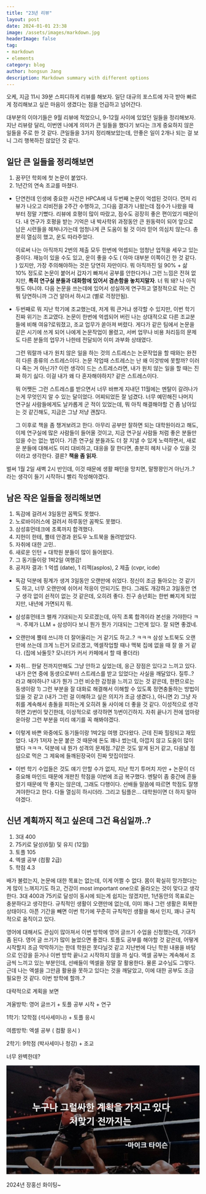 ```yaml
---
title: "23년 리뷰"
layout: post
date: 2024-01-01 23:38
image: /assets/images/markdown.jpg
headerImage: false
tag:
- markdown
- elements
category: blog
author: hongsun Jang
description: Markdown summary with different options
---
```



오케, 지금 11시 39분 스피디하게 리뷰를 해보자.
일단 대규의 포스트에 자극 받아 빠르게 정리해보고 싶은 마음이 생겼다는 점을 언급하고 넘어간다.

대부분의 이야기들은 9월 리뷰에 적었으니, 9-12월 사이에 있었던 일들을 정리해보자.
지난 리뷰랑 달리, 이번엔 나에게 의미가 큰 일들을 했다기 보다는 크게 중요하지 않은 일들을 주로 한 것 같다.
큰일들을 3가지 정리해보았는데, 안좋은 일이 2개나 되는 걸 보니 그리 행복하진 않았던 것 같다.

## 일단 큰 일들을 정리해보면 

1. 꿈꾸던 학회에 첫 논문이 붙었다.
2. 1년간의 연속 조교를 마쳤다.

- 단연컨데 인생에 중요한 사건은 HPCA에 내 두번째 논문이 억셉된 것이다. 먼저 리뷰가 나오고 리비전을 2주간 수행하고, 그다음 결과가 나왔는데 점수가 나왔을 때 부터 정말 기뻤다. 리뷰에 호평이 많이 따랐고, 점수도 굉장히 좋은 편이었기 때문이다. 
내 연구가 호평을 받는 기억은 내 박사학위 과정동안 큰 원동력이 되어 앞으로 남은 시련들을 헤쳐나가는데 엄청나게 큰 도움이 될 것 이라 믿어 의심치 않는다. 충분히 열심히 했고, 운도 따라주었다. 

    이로써 나는 아직까지 2번의 제출 모두 한번에 억셉되는 엄청난 업적을 세우고 있는 중이다. 재능이 있을 수도 있고, 운이 좋을 수도 ( 아마 대부분 이쪽이긴 한 것 같다. ) 있지만, 가장 주의해야하는 것은 당연히 자만이다.
    뭐 아직까진 일 90% + 삶 10% 정도로 논문이 붙어서 갑자기 빠져서 공부를 안한다거나 그런 느낌은 전혀 없지만, 
    <b>특히 연구실 분들과 대화함에 있어서 겸손함을 놓치지말자</b>. 
    너 뭐 돼? 나 아직 뭣도 아니야.
    다음 논문을 쓰는데에 있어서 성실하게 연구하고 열정적으로 하는 건 뭐 당연하니까 그건 알아서 하시고 (별로 걱정안됨). 

- 두번째로 뭐 지난 학기에 조교했는데, 저게 뭐 큰거냐 생각할 수 있지만, 이번 학기 진짜 위기는 조교였다. 논문이 한번에 억셉되어 버린 나는 상대적으로 다른 조교분들에 비해 여유?로워졌고, 조교 업무가 쏟아져 버렸다. 게다가 같은 팀에서 논문을 같은 시기에 쓰게 되어 나에게 논문작업이 몰렸고, 서버 업무나 비용 처리등의 문제도 다른 분들의 업무가 나한테 전달되어 이미 과부화 상태였다. 

    그런 뭐랄까 내가 원치 않은 일을 하는 것의 스트레스는 논문작업을 할 때와는 완전히 다른 종류의 스트레스이다. 
    논문 작업때 스트레스는 난 왜 이것밖에 못할까? 이러다 죽는 거 아닌가? 이런 생각이 드는 스트레스라면, 내가 원치 않는 일을 할 때는 진짜 하기 싫다. 이걸 내가 왜 다 혼자해야하지? 같은 스트레스이다.

    뭐 어쨋든 그런 스트레스를 받으면서 너무 바쁘게 지내던 11월에는 멘탈이 갈려나가는게 무엇인지 알 수 있는 달이었다. 어찌되었든 잘 넘겼다. 너무 예민해진 나머지 연구실 사람들에게도 날카롭게 군 적이 있었는데, 뭐 아직 해결해야할 건 좀 남아있는 것 같긴해도, 지금은 그냥 저냥 괜찮다.

    그 이후로 책을 좀 챙겨보려고 한다. 아무리 공부만 잘하면 되는 대학원이라고 해도, 이제 연구실에 많은 사람들이 들어올 것이고, 지금 연구실 사람들 처럼 좋은 분들만 있을 수는 없는 법이다. 
    기존 연구실 분들과도 더 잘 지낼 수 있게 노력하면서, 새로운 분들에 대해서도 미리 대비하고, 대응을 잘 한다면, 충분히 헤처 나갈 수 있을 것이라고 생각한다. 결론? <b>책을 좀 읽자</b>.

벌써 1월 2일 새벽 2시 반인데, 이것 때문에 생활 패턴을 망치면, 말짱꽝인거 아닌가..?라는 생각이 들기 시작하니 빨리 작성해야겠다.

## 남은 작은 일들을 정리해보면

1. 독감에 걸려서 3일동안 꼼짝도 못했다.
2. 노로바이러스에 걸려서 하루동안 꼼짝도 못했다.
3. 삼성휴먼테크에 초록까지 합격했다.
4. 지헌이 한테, 뿔테 안경과 윈도우 노트북을 돌려받았다.
5. 자취에 대한 고민..
6. 새로운 인턴 + 대학원 분들이 많이 들어왔다.
7. 그 동기들이랑 1박2일 여행감!
8. 공저자 결과: 1 억셉 (date), 1 리젝(asplos), 2 제출 (cvpr, icde)

- 독감 덕분에 핑계가 생겨 3일동안 오랜만에 쉬었다. 
정신이 조금 돌아오는 것 같기도 하고, 너무 오랜만에 쉬어서 적응이 안되기도 한다. 그래도 개강하고 3일동안 연구 생각 없이 쉰적이 없는 것 같은데, 오히려 좋다. 친구 송년회는 한번 빠지게 되었지만, 내년에 가면되지 뭐.

- 삼성휴먼테크 왤캐 기대되는지 모르겠는데, 아직 초록 합격이라 본선을 가야한다 ㅋㅋ. 주제가 LLM + 삼성이다 보니 뭔가 뭔가 기대되는 그런게 있다. 잘 되면 좋겠네.

- 오랜만에 뿔테 쓰니까 더 잘어울리는 거 같기도 하고..? ㅋㅋㅋ
삼성 노트북도 오랜만에 쓰는데 크게 느린거 모르겠고, 엑셀작업할 때나 맥북 집에 없을 때 잘 쓸 거 같다. (집에 놔둘듯? 모니터가 커서 카페에서 할 때 좋더라)

- 자취... 한달 전까지만해도 그냥 안하고 싶었는데, 응근 장점은 있다고 느끼고 있다. 내가 은연 중에 동생으로부터 스트레스를 받고 있었다는 사실을 깨달았다. 질투..? 라고 해야하나? 내가 뭔가 그런 비슷한 감정을 느끼고 있는 것 같은데, 한편으로는 동생이랑 1) 그런 부분을 잘 대화로 해결해서 이해할 수 있도록 정면충돌하는 방법이 있을 것 같고 (내가 그런 걸 이해하고 싶은 의지가 조금 생겼다.),
    아니면 2) 그냥 자취를 계속해서 충돌을 피하는게 오히려 둘 사이에 더 좋을 것 같다. 이성적으로 생각하면 2)번이 맞긴한데, 이상적으로 생각하면 1)번이긴하지. 자취 끝나기 전에 엄마랑 윤아랑 그런 부분을 미리 얘기를 꼭 해봐야겠다.

- 이렇게 바쁜 와중에도 동기들이랑 1박2일 여행 갔다왔다. 
근데 진짜 힐링되고 재밌었다. 내가 1저자 논문 붙은 것 때문에 돈도 꽤나 썼는데, 아깝지 않고 도움이 많이 됐다 ㅋㅋㅋ. 
덕분에 내 뭔가 성격의 문제점..?같은 것도 알게 된거 같고, 
다음날 점심으로 먹은 그 제육에 들깨된장국이 진짜 맛집이었다.

- 이번 학기 수업들은 것도 얘기 안할 수가 없지, 지난 학기 투머치 자만 + 논문이 더 중요해 마인드 때문에 개판친 학점을 이번에 조금 복구했다. 멘탈이 좀 중간에 흔들렸기 때문에 막 좋지는 않은데, 그래도 다행이다. 선배들 말씀에 따르면 학점도 잘챙겨야한다고 한다. 다들 열심히 하시더라. 그리고 팀플은... 대학원이면 더 하지 말아야겠다. 


## 신년 계획까지 적고 싶은데 그건 욕심일까..?

1. 3대 400
2. 75키로 달성(6월) 및 유지 (12월)
3. 토플 105
4. 엑셀 공부 (컴활 2급)
5. 학점 4.3

배가 불렀는지, 논문에 대한 목표는 없는데, 이게 어쩔 수 없다.
몸이 확실히 망가졌다는게 많이 느껴지기도 하고, 건강이 most important one으로 올라오는 것이 맞다고 생각한다. 3대 400과 75키로 달성이 동시에 되는게 쉽지는 않겠지만, 1년동안의 목표로는 충분하다고 생각한다. 
규칙적인 생활이 오랜만에 없는데, 이미 꽤나 그런 생활은 회복한 상태이다. 아픈 기간을 빼면 이번 학기에 꾸준히 규칙적인 생활을 해서 인지, 꽤나 규칙적으로 움직이고 있다.

영어에 대해서도 관심이 많아져서 이번 방학에 영어 글쓰기 수업을 신청했는데, 기대가 좀 된다. 영어 글 쓰기가 많이 늘었으면 좋겠다. 토플도 공부를 해야할 것 같은데, 어떻게 시작할지 조금 막막하기는 한데 학원은 못다닐것 같고 지난번에 다닌 학원 내용을 바탕으로 인강을 듣거나 이번 방학 끝나고 시작하지 않을 까 싶다. 
엑셀 공부는 계속해서 조금씩 느끼고 있는 부분인데, 선배들이 엑셀을 정말 잘 활용한다. 물론 교수님도 그렇다. 근데 나는 엑셀을 그만큼 활용을 못하고 있다는 것을 깨달았고, 이에 대한 공부도 조금 필요한 것 같다. 이번 방학에 할까..?

대략적으로 계획을 보면 

겨울방학: 영어 글쓰기 + 토플 공부 시작 + 연구

1학기: 12학점 (석사세미나) + 토플 응시

여름방학: 엑셀 공부 ( 컴활 응시 )

2학기: 9학점 (박사세미나 청강) + 조교

너무 완벽한데?

![plan](../../assets/images/2024-01-02/plan.jpg)

2024년 장홍선 화이팅~
